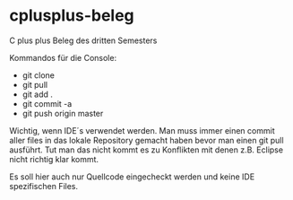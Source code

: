 cplusplus-beleg
===============

C plus plus Beleg des dritten Semesters

Kommandos für die Console:

* git clone <Url zum Repo>
* git pull
* git add .
* git commit -a
* git push origin master

Wichtig, wenn IDE´s verwendet werden. Man muss immer einen commit aller files in das lokale Repository gemacht haben bevor man einen git pull ausführt. Tut man das nicht kommt es zu Konflikten mit denen z.B. Eclipse nicht richtig klar kommt.

Es soll hier auch nur Quellcode eingecheckt werden und keine IDE spezifischen Files.
